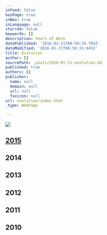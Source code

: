 ```yaml
---
inFeed: false
hasPage: true
inNav: true
inLanguage: null
starred: false
keywords: []
description: Years of Work
datePublished: '2016-01-21T08:50:39.703Z'
dateModified: '2016-01-21T08:50:33.945Z'
title: Evolution
author: []
sourcePath: _posts/2016-01-21-evolution.md
published: true
authors: []
publisher:
  name: null
  domain: null
  url: null
  favicon: null
url: evolution/index.html
_type: WebPage

---
```

![](https://the-grid-user-content.s3-us-west-2.amazonaws.com/8d4f1233-6897-4df8-b65f-fc2b91e522ce.jpg)

## 

## [2015][0]

## 2014

## 2013

## 2012

## 2011

## 2010

[0]: http://thecreationist.us/new-work/